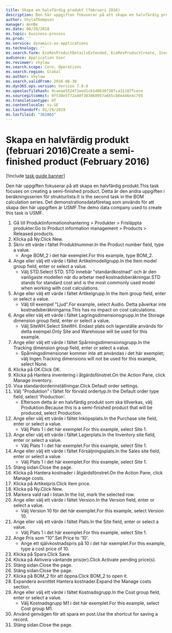 ```yaml
---
title: Skapa en halvfärdig produkt (februari 2016)
description: Den här uppgiften fokuserar på att skapa en halvfärdig produkt.
author: ShylaThompson
manager: AnnBe
ms.date: 08/29/2018
ms.topic: business-process
ms.prod: ''
ms.service: dynamics-ax-applications
ms.technology: ''
ms.search.form: EcoResProductDetailsExtended, EcoResProductCreate, InventItemOrderSetup, InventItemPrice
audience: Application User
ms.reviewer: shylaw
ms.search.scope: Core, Operations
ms.search.region: Global
ms.author: shylaw
ms.search.validFrom: 2016-06-30
ms.dyn365.ops.version: Version 7.0.0
ms.openlocfilehash: 9caeae552471eed1cb1d8630f387ca31107fcece
ms.sourcegitcommit: 0f530e5f72a40f383868957a6b5cb0e446e4c795
ms.translationtype: HT
ms.contentlocale: sv-SE
ms.lasthandoff: 01/29/2019
ms.locfileid: "362865"
---
```

# <a name="create-a-semi-finished-product-february-2016"></a><span data-ttu-id="bb97a-103">Skapa en halvfärdig produkt (februari 2016)</span><span class="sxs-lookup"><span data-stu-id="bb97a-103">Create a semi-finished product (February 2016)</span></span>

[!include [task guide banner](../../includes/task-guide-banner.md)]

<span data-ttu-id="bb97a-104">Den här uppgiften fokuserar på att skapa en halvfärdig produkt.</span><span class="sxs-lookup"><span data-stu-id="bb97a-104">This task focuses on creating a semi-finished product.</span></span> <span data-ttu-id="bb97a-105">Detta är den andra uppgiften i beräkningsserien för strukturlista.</span><span class="sxs-lookup"><span data-stu-id="bb97a-105">It is the second task in the BOM calculation series.</span></span> <span data-ttu-id="bb97a-106">Det demonstrationsdataföretag som används för att skapa den här uppgiften är USMF.</span><span class="sxs-lookup"><span data-stu-id="bb97a-106">The demo data company used to create this task is USMF.</span></span>

1. <span data-ttu-id="bb97a-107">Gå till Produktinformationshantering > Produkter > Frisläppta produkter.</span><span class="sxs-lookup"><span data-stu-id="bb97a-107">Go to Product information management > Products > Released products.</span></span>
2. <span data-ttu-id="bb97a-108">Klicka på Ny.</span><span class="sxs-lookup"><span data-stu-id="bb97a-108">Click New.</span></span>
3. <span data-ttu-id="bb97a-109">Skriv ett värde i fältet Produktnummer.</span><span class="sxs-lookup"><span data-stu-id="bb97a-109">In the Product number field, type a value.</span></span>
    * <span data-ttu-id="bb97a-110">Ange BOM_2 i det här exemplet.</span><span class="sxs-lookup"><span data-stu-id="bb97a-110">For this example, type BOM_2.</span></span>  
4. <span data-ttu-id="bb97a-111">Ange eller välj ett värde i fältet Artikelmodellgrupp.</span><span class="sxs-lookup"><span data-stu-id="bb97a-111">In the Item model group field, enter or select a value.</span></span>
    * <span data-ttu-id="bb97a-112">Välj STD.</span><span class="sxs-lookup"><span data-stu-id="bb97a-112">Select STD.</span></span> <span data-ttu-id="bb97a-113">STD innebär "standardkostnad" och är den vanligaste modellen när du arbetar med kostnadsberäkningar.</span><span class="sxs-lookup"><span data-stu-id="bb97a-113">STD stands for standard cost and is the most commonly used model when working with cost calculations.</span></span>  
5. <span data-ttu-id="bb97a-114">Ange eller välj ett värde i fältet Artikelgrupp.</span><span class="sxs-lookup"><span data-stu-id="bb97a-114">In the Item group field, enter or select a value.</span></span>
    * <span data-ttu-id="bb97a-115">Välj till exempel "Ljud".</span><span class="sxs-lookup"><span data-stu-id="bb97a-115">For example, select Audio.</span></span> <span data-ttu-id="bb97a-116">Detta påverkar inte kostnadsberäkningarna.</span><span class="sxs-lookup"><span data-stu-id="bb97a-116">This has no impact on cost calculations.</span></span>  
6. <span data-ttu-id="bb97a-117">Ange eller välj ett värde i fältet Lagringsdimensionsgrupp.</span><span class="sxs-lookup"><span data-stu-id="bb97a-117">In the Storage dimension group field, enter or select a value.</span></span>
    * <span data-ttu-id="bb97a-118">Välj SiteWH.</span><span class="sxs-lookup"><span data-stu-id="bb97a-118">Select SiteWH.</span></span> <span data-ttu-id="bb97a-119">Endast plats och lagerställe används för detta exempel.</span><span class="sxs-lookup"><span data-stu-id="bb97a-119">Only Site and Warehouse will be used for this example.</span></span>  
7. <span data-ttu-id="bb97a-120">Ange eller välj ett värde i fältet Spårningsdimensionsgrupp.</span><span class="sxs-lookup"><span data-stu-id="bb97a-120">In the Tracking dimension group field, enter or select a value.</span></span>
    * <span data-ttu-id="bb97a-121">Spårningsdimensioner kommer inte att användas i det här exemplet; välj Ingen.</span><span class="sxs-lookup"><span data-stu-id="bb97a-121">Tracking dimensions will not be used for this example, select None.</span></span>  
8. <span data-ttu-id="bb97a-122">Klicka på OK.</span><span class="sxs-lookup"><span data-stu-id="bb97a-122">Click OK.</span></span>
9. <span data-ttu-id="bb97a-123">Klicka på Hantera inventering i åtgärdsfönstret.</span><span class="sxs-lookup"><span data-stu-id="bb97a-123">On the Action Pane, click Manage inventory.</span></span>
10. <span data-ttu-id="bb97a-124">Visa standardorderinställningar.</span><span class="sxs-lookup"><span data-stu-id="bb97a-124">Click Default order settings.</span></span>
11. <span data-ttu-id="bb97a-125">Välj "Produktion" i fältet för förvald ordertyp.</span><span class="sxs-lookup"><span data-stu-id="bb97a-125">In the Default order type field, select 'Production'.</span></span>
    * <span data-ttu-id="bb97a-126">Eftersom detta är en halvfärdig produkt som ska tillverkas, välj Produktion.</span><span class="sxs-lookup"><span data-stu-id="bb97a-126">Because this is a semi-finished product that will be produced, select Production.</span></span>  
12. <span data-ttu-id="bb97a-127">Ange eller välj ett värde i fältet Inköpsplats.</span><span class="sxs-lookup"><span data-stu-id="bb97a-127">In the Purchase site field, enter or select a value.</span></span>
    * <span data-ttu-id="bb97a-128">Välj Plats 1 i det här exemplet.</span><span class="sxs-lookup"><span data-stu-id="bb97a-128">For this example, select Site 1.</span></span>  
13. <span data-ttu-id="bb97a-129">Ange eller välj ett värde i fältet Lagerplats.</span><span class="sxs-lookup"><span data-stu-id="bb97a-129">In the Inventory site field, enter or select a value.</span></span>
    * <span data-ttu-id="bb97a-130">Välj Plats 1 i det här exemplet.</span><span class="sxs-lookup"><span data-stu-id="bb97a-130">For this example, select Site 1.</span></span>  
14. <span data-ttu-id="bb97a-131">Ange eller välj ett värde i fältet Försäljningsplats.</span><span class="sxs-lookup"><span data-stu-id="bb97a-131">In the Sales site field, enter or select a value.</span></span>
    * <span data-ttu-id="bb97a-132">Välj Plats 1 i det här exemplet.</span><span class="sxs-lookup"><span data-stu-id="bb97a-132">For this example, select Site 1.</span></span>  
15. <span data-ttu-id="bb97a-133">Stäng sidan.</span><span class="sxs-lookup"><span data-stu-id="bb97a-133">Close the page.</span></span>
16. <span data-ttu-id="bb97a-134">Klicka på Hantera kostnader i åtgärdsfönstret.</span><span class="sxs-lookup"><span data-stu-id="bb97a-134">On the Action Pane, click Manage costs.</span></span>
17. <span data-ttu-id="bb97a-135">Klicka på Artikelpris.</span><span class="sxs-lookup"><span data-stu-id="bb97a-135">Click Item price.</span></span>
18. <span data-ttu-id="bb97a-136">Klicka på Ny.</span><span class="sxs-lookup"><span data-stu-id="bb97a-136">Click New.</span></span>
19. <span data-ttu-id="bb97a-137">Markera vald rad i listan.</span><span class="sxs-lookup"><span data-stu-id="bb97a-137">In the list, mark the selected row.</span></span>
20. <span data-ttu-id="bb97a-138">Ange eller välj ett värde i fältet Version.</span><span class="sxs-lookup"><span data-stu-id="bb97a-138">In the Version field, enter or select a value.</span></span>
    * <span data-ttu-id="bb97a-139">Välj Version 10 för det här exemplet.</span><span class="sxs-lookup"><span data-stu-id="bb97a-139">For this example, select Version 10.</span></span>  
21. <span data-ttu-id="bb97a-140">Ange eller välj ett värde i fältet Plats.</span><span class="sxs-lookup"><span data-stu-id="bb97a-140">In the Site field, enter or select a value.</span></span>
    * <span data-ttu-id="bb97a-141">Välj Plats 1 i det här exemplet.</span><span class="sxs-lookup"><span data-stu-id="bb97a-141">For this example, select Site 1.</span></span>  
22. <span data-ttu-id="bb97a-142">Ange Pris som "10".</span><span class="sxs-lookup"><span data-stu-id="bb97a-142">Set Price to '10'.</span></span>
    * <span data-ttu-id="bb97a-143">Ange ett självkostnadspris på 10 i det här exemplet.</span><span class="sxs-lookup"><span data-stu-id="bb97a-143">For this example, type a cost price of 10.</span></span>  
23. <span data-ttu-id="bb97a-144">Klicka på Spara.</span><span class="sxs-lookup"><span data-stu-id="bb97a-144">Click Save.</span></span>
24. <span data-ttu-id="bb97a-145">Klicka på Aktivera väntande pris(er).</span><span class="sxs-lookup"><span data-stu-id="bb97a-145">Click Activate pending price(s).</span></span>
25. <span data-ttu-id="bb97a-146">Stäng sidan.</span><span class="sxs-lookup"><span data-stu-id="bb97a-146">Close the page.</span></span>
26. <span data-ttu-id="bb97a-147">Stäng sidan.</span><span class="sxs-lookup"><span data-stu-id="bb97a-147">Close the page.</span></span>
27. <span data-ttu-id="bb97a-148">Klicka på BOM_2 för att öppna.</span><span class="sxs-lookup"><span data-stu-id="bb97a-148">Click BOM_2 to open it.</span></span>
28. <span data-ttu-id="bb97a-149">Expandera avsnittet Hantera kostnader.</span><span class="sxs-lookup"><span data-stu-id="bb97a-149">Expand the Manage costs section.</span></span>
29. <span data-ttu-id="bb97a-150">Ange eller välj ett värde i fältet Kostnadsgrupp.</span><span class="sxs-lookup"><span data-stu-id="bb97a-150">In the Cost group field, enter or select a value.</span></span>
    * <span data-ttu-id="bb97a-151">Välj Kostnadsgrupp M1 i det här exemplet.</span><span class="sxs-lookup"><span data-stu-id="bb97a-151">For this example, select Cost group M1.</span></span>  
30. <span data-ttu-id="bb97a-152">Använd genvägen för att spara en post.</span><span class="sxs-lookup"><span data-stu-id="bb97a-152">Use the shortcut for saving a record.</span></span>
31. <span data-ttu-id="bb97a-153">Stäng sidan.</span><span class="sxs-lookup"><span data-stu-id="bb97a-153">Close the page.</span></span>


